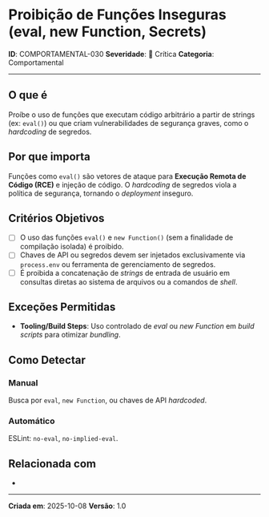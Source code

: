 # Proibição de Funções Inseguras (eval, new Function, Secrets)

**ID**: COMPORTAMENTAL-030
**Severidade**: 🔴 Crítica
**Categoria**: Comportamental

---

## O que é

Proíbe o uso de funções que executam código arbitrário a partir de strings (ex: `eval()`) ou que criam vulnerabilidades de segurança graves, como o *hardcoding* de segredos.

## Por que importa

Funções como `eval()` são vetores de ataque para **Execução Remota de Código (RCE)** e injeção de código. O *hardcoding* de segredos viola a política de segurança, tornando o *deployment* inseguro.

## Critérios Objetivos

- [ ] O uso das funções `eval()` e `new Function()` (sem a finalidade de compilação isolada) é proibido.
- [ ] Chaves de API ou segredos devem ser injetados exclusivamente via `process.env` ou ferramenta de gerenciamento de segredos.
- [ ] É proibida a concatenação de *strings* de entrada de usuário em consultas diretas ao sistema de arquivos ou a comandos de *shell*.

## Exceções Permitidas

- **Tooling/Build Steps**: Uso controlado de *eval* ou *new Function* em *build scripts* para otimizar *bundling*.

## Como Detectar

### Manual

Busca por `eval`, `new Function`, ou chaves de API *hardcoded*.

### Automático

ESLint: `no-eval`, `no-implied-eval`.

## Relacionada com

- [CRIACIONAL-024]: complementa (Constantes Mágicas)

---

**Criada em**: 2025-10-08
**Versão**: 1.0
